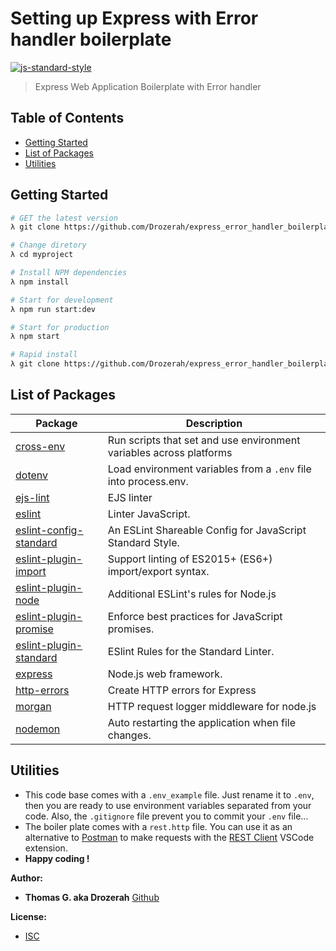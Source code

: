 # Setting up Express with Error handler boilerplate

[![js-standard-style](https://img.shields.io/badge/code%20style-standard-brightgreen.svg)](http://standardjs.com)

> Express Web Application Boilerplate with Error handler

Table of Contents
-----------------

- [Getting Started](#getting-started)
- [List of Packages](#list-of-packages)
- [Utilities](#Utilities)

Getting Started
---------------

```bash
# GET the latest version
λ git clone https://github.com/Drozerah/express_error_handler_boilerplate.git

# Change diretory
λ cd myproject

# Install NPM dependencies
λ npm install

# Start for development
λ npm run start:dev

# Start for production
λ npm start

# Rapid install
λ git clone https://github.com/Drozerah/express_error_handler_boilerplate.git my-project-name && cd my-project-name && npm install && code . && exit
```
List of Packages
----------------

| Package                                                                            | Description                                                              |
| ---------------------------------------------------------------------------------- | ------------------------------------------------------------------------ |
| [cross-env](https://www.npmjs.com/package/cross-env)                               | Run scripts that set and use environment variables across platforms      |
| [dotenv](https://www.npmjs.com/package/dotenv)                                     | Load environment variables from a `.env` file into process.env.          |
| [ejs-lint](https://www.npmjs.com/package/ejs-lint)                                 | EJS linter                                                               |
| [eslint](https://eslint.org/)                                                      | Linter JavaScript.                                                       |
| [eslint-config-standard](https://www.npmjs.com/package/eslint-config-standard)     | An ESLint Shareable Config for JavaScript Standard Style.                |
| [eslint-plugin-import](https://eslint.org/)                                        | Support linting of ES2015+ (ES6+) import/export syntax.                  |
| [eslint-plugin-node](https://www.npmjs.com/package/eslint-plugin-node)             | Additional ESLint's rules for Node.js                                    |
| [eslint-plugin-promise](https://www.npmjs.com/package/eslint-plugin-promise)       | Enforce best practices for JavaScript promises.                          |
| [eslint-plugin-standard](https://www.npmjs.com/package/eslint-plugin-standard)     | ESlint Rules for the Standard Linter.                                    |
| [express](https://expressjs.com/)                                                  | Node.js web framework.                                                   |
| [http-errors](https://www.npmjs.com/package/http-errors)                           | Create HTTP errors for Express                                           |
| [morgan](https://www.npmjs.com/package/morgan)                                     | HTTP request logger middleware for node.js                               |
| [nodemon](https://www.npmjs.com/package/nodemon)                                   | Auto restarting the application when file changes.                       |

Utilities
---------

- This code base comes with a `.env_example` file. Just rename it to `.env`, then you are ready to use environment variables separated from your code. Also, the `.gitignore` file prevent you to commit your `.env` file...
- The boiler plate comes with a `rest.http` file. You can use it as an alternative to [Postman](https://www.postman.com/) to make requests with the [REST Client](https://marketplace.visualstudio.com/items?itemName=humao.rest-client) VSCode extension.
- __Happy coding !__

__Author:__

- **Thomas G. aka Drozerah** [Github](https://github.com/Drozerah)

__License:__

- [ISC](licence)